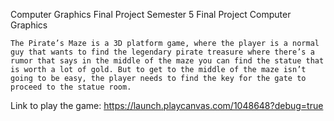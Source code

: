 Computer Graphics Final Project
Semester 5 Final Project Computer Graphics


	The Pirate’s Maze is a 3D platform game, where the player is a normal guy that wants to find the legendary pirate treasure where there’s a rumor that says in the middle of the maze you can find the statue that is worth a lot of gold. But to get to the middle of the maze isn’t going to be easy, the player needs to find the key for the gate to proceed to the statue room. 

Link to play the game:
https://launch.playcanvas.com/1048648?debug=true
